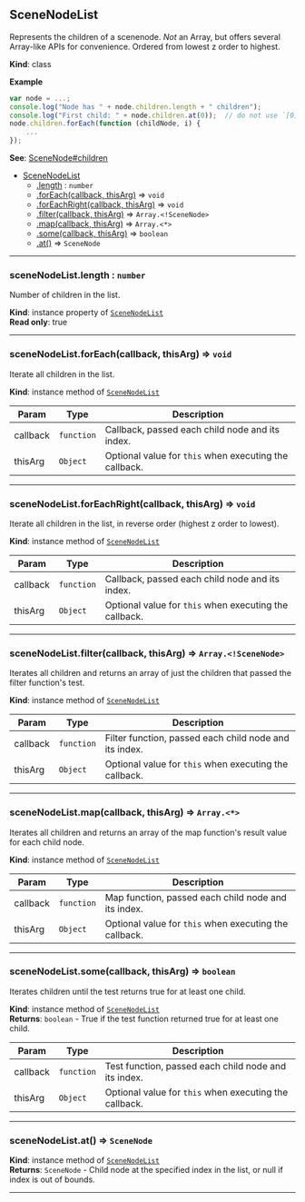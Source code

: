 <a name="SceneNodeList"></a>

## SceneNodeList
Represents the children of a scenenode. _Not_ an Array, but offers several Array-like APIs for convenience. Ordered from lowest
z order to highest.

**Kind**: class  

**Example**
```js
var node = ...;
console.log("Node has " + node.children.length + " children");
console.log("First child: " + node.children.at(0));  // do not use `[0]` - it will not work!
node.children.forEach(function (childNode, i) {
    ...
});
```

**See**: [SceneNode#children](SceneNode#children)  

* [SceneNodeList](#SceneNodeList)
    * [.length](#SceneNodeList+length) : <code>number</code>
    * [.forEach(callback, thisArg)](#SceneNodeList+forEach) ⇒ <code>void</code>
    * [.forEachRight(callback, thisArg)](#SceneNodeList+forEachRight) ⇒ <code>void</code>
    * [.filter(callback, thisArg)](#SceneNodeList+filter) ⇒ <code>Array.&lt;!SceneNode&gt;</code>
    * [.map(callback, thisArg)](#SceneNodeList+map) ⇒ <code>Array.&lt;\*&gt;</code>
    * [.some(callback, thisArg)](#SceneNodeList+some) ⇒ <code>boolean</code>
    * [.at()](#SceneNodeList+at) ⇒ <code>SceneNode</code>


* * *

<a name="SceneNodeList+length"></a>

### sceneNodeList.length : <code>number</code>
Number of children in the list.

**Kind**: instance property of [<code>SceneNodeList</code>](#SceneNodeList)  
**Read only**: true  

* * *

<a name="SceneNodeList+forEach"></a>

### sceneNodeList.forEach(callback, thisArg) ⇒ <code>void</code>
Iterate all children in the list.

**Kind**: instance method of [<code>SceneNodeList</code>](#SceneNodeList)  

| Param | Type | Description |
| --- | --- | --- |
| callback | <code>function</code> | Callback, passed each child node and its index. |
| thisArg | <code>Object</code> | Optional value for `this` when executing the callback. |


* * *

<a name="SceneNodeList+forEachRight"></a>

### sceneNodeList.forEachRight(callback, thisArg) ⇒ <code>void</code>
Iterate all children in the list, in reverse order (highest z order to lowest).

**Kind**: instance method of [<code>SceneNodeList</code>](#SceneNodeList)  

| Param | Type | Description |
| --- | --- | --- |
| callback | <code>function</code> | Callback, passed each child node and its index. |
| thisArg | <code>Object</code> | Optional value for `this` when executing the callback. |


* * *

<a name="SceneNodeList+filter"></a>

### sceneNodeList.filter(callback, thisArg) ⇒ <code>Array.&lt;!SceneNode&gt;</code>
Iterates all children and returns an array of just the children that passed the filter function's test.

**Kind**: instance method of [<code>SceneNodeList</code>](#SceneNodeList)  

| Param | Type | Description |
| --- | --- | --- |
| callback | <code>function</code> | Filter function, passed each child node and its index. |
| thisArg | <code>Object</code> | Optional value for `this` when executing the callback. |


* * *

<a name="SceneNodeList+map"></a>

### sceneNodeList.map(callback, thisArg) ⇒ <code>Array.&lt;\*&gt;</code>
Iterates all children and returns an array of the map function's result value for each child node.

**Kind**: instance method of [<code>SceneNodeList</code>](#SceneNodeList)  

| Param | Type | Description |
| --- | --- | --- |
| callback | <code>function</code> | Map function, passed each child node and its index. |
| thisArg | <code>Object</code> | Optional value for `this` when executing the callback. |


* * *

<a name="SceneNodeList+some"></a>

### sceneNodeList.some(callback, thisArg) ⇒ <code>boolean</code>
Iterates children until the test returns true for at least one child.

**Kind**: instance method of [<code>SceneNodeList</code>](#SceneNodeList)  
**Returns**: <code>boolean</code> - True if the test function returned true for at least one child.  

| Param | Type | Description |
| --- | --- | --- |
| callback | <code>function</code> | Test function, passed each child node and its index. |
| thisArg | <code>Object</code> | Optional value for `this` when executing the callback. |


* * *

<a name="SceneNodeList+at"></a>

### sceneNodeList.at() ⇒ <code>SceneNode</code>
**Kind**: instance method of [<code>SceneNodeList</code>](#SceneNodeList)  
**Returns**: <code>SceneNode</code> - Child node at the specified index in the list, or null if index is out of bounds.  

* * *


